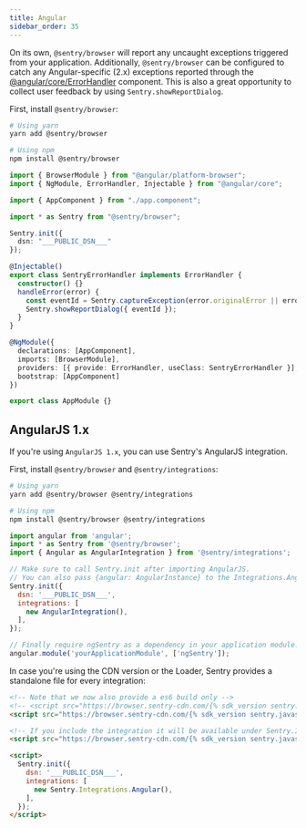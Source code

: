 ```yaml
---
title: Angular
sidebar_order: 35
---
```


<!-- WIZARD -->
On its own, `@sentry/browser` will report any uncaught exceptions triggered from your application. Additionally, `@sentry/browser` can be configured to catch any Angular-specific (2.x) exceptions reported through the [@angular/core/ErrorHandler](https://angular.io/api/core/ErrorHandler) component. This is also a great opportunity to collect user feedback by using `Sentry.showReportDialog`.

First, install `@sentry/browser`:

```bash
# Using yarn
yarn add @sentry/browser

# Using npm
npm install @sentry/browser
```

```typescript
import { BrowserModule } from "@angular/platform-browser";
import { NgModule, ErrorHandler, Injectable } from "@angular/core";

import { AppComponent } from "./app.component";

import * as Sentry from "@sentry/browser";

Sentry.init({
  dsn: "___PUBLIC_DSN___"
});

@Injectable()
export class SentryErrorHandler implements ErrorHandler {
  constructor() {}
  handleError(error) {
    const eventId = Sentry.captureException(error.originalError || error);
    Sentry.showReportDialog({ eventId });
  }
}

@NgModule({
  declarations: [AppComponent],
  imports: [BrowserModule],
  providers: [{ provide: ErrorHandler, useClass: SentryErrorHandler }],
  bootstrap: [AppComponent]
})

export class AppModule {}
```

## AngularJS 1.x

If you're using `AngularJS 1.x`, you can use Sentry's AngularJS integration.

First, install `@sentry/browser` and `@sentry/integrations`:

```bash
# Using yarn
yarn add @sentry/browser @sentry/integrations

# Using npm
npm install @sentry/browser @sentry/integrations
```

```javascript
import angular from 'angular';
import * as Sentry from '@sentry/browser';
import { Angular as AngularIntegration } from '@sentry/integrations';

// Make sure to call Sentry.init after importing AngularJS. 
// You can also pass {angular: AngularInstance} to the Integrations.Angular() constructor.
Sentry.init({
  dsn: '___PUBLIC_DSN___',
  integrations: [
    new AngularIntegration(),
  ],
});

// Finally require ngSentry as a dependency in your application module.
angular.module('yourApplicationModule', ['ngSentry']);

```

In case you're using the CDN version or the Loader, Sentry provides a standalone file for every integration:

```html
<!-- Note that we now also provide a es6 build only -->
<!-- <script src="https://browser.sentry-cdn.com/{% sdk_version sentry.javascript.browser %}/bundle.es6.min.js" integrity="{% sdk_cdn_checksum sentry.javascript.browser latest bundle.es6.min.js %}" crossorigin="anonymous"></script> -->
<script src="https://browser.sentry-cdn.com/{% sdk_version sentry.javascript.browser %}/bundle.min.js" integrity="{% sdk_cdn_checksum sentry.javascript.browser latest bundle.min.js %}" crossorigin="anonymous"></script>

<!-- If you include the integration it will be available under Sentry.Integrations.Angular -->
<script src="https://browser.sentry-cdn.com/{% sdk_version sentry.javascript.browser %}/angular.min.js" crossorigin="anonymous"></script>

<script>
  Sentry.init({
    dsn: '___PUBLIC_DSN___',
    integrations: [
      new Sentry.Integrations.Angular(),
    ],
  });
</script>
```
<!-- TODO-ADD-VERIFICATION-EXAMPLE -->
<!-- ENDWIZARD -->
